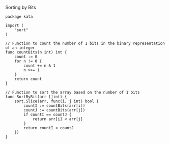 Sorting by Bits

    package kata
    
    import (
        "sort"
    )
    
    // Function to count the number of 1 bits in the binary representation of an integer
    func countBits(n int) int {
        count := 0
        for n != 0 {
            count += n & 1
            n >>= 1
        }
        return count
    }
    
    // Function to sort the array based on the number of 1 bits
    func SortByBit(arr []int) {
        sort.Slice(arr, func(i, j int) bool {
            countI := countBits(arr[i])
            countJ := countBits(arr[j])
            if countI == countJ {
                return arr[i] < arr[j]
            }
            return countI < countJ
        })
    }
